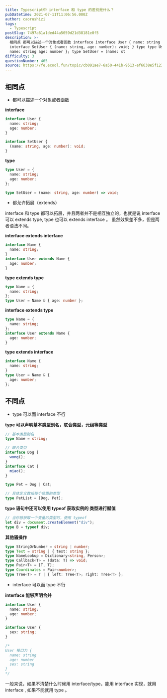 ```yaml
---
title: Typescript中 interface 和 type 的差别是什么？
pubDatetime: 2021-07-11T11:06:56.000Z
author: caorushizi
tags:
  - Typescript
postSlug: 7497a61a1ded44a5059d21d38181e0f5
description: >-
  相同点 都可以描述一个对象或者函数 interface interface User { name: string age: number }
  interface SetUser { (name: string, age: number): void; } type type User = {
  name: string age: number }; type SetUser = (name: st
difficulty: 3
questionNumber: 465
source: https://fe.ecool.fun/topic/cb091ae7-6a50-441b-9513-ef6638e5f123
---
```


## 相同点

- 都可以描述一个对象或者函数

**interface**

```typescript
interface User {
  name: string;
  age: number;
}

interface SetUser {
  (name: string, age: number): void;
}
```

**type**

```typescript
type User = {
  name: string;
  age: number;
};

type SetUser = (name: string, age: number) => void;
```

- 都允许拓展（extends）

interface 和 type 都可以拓展，并且两者并不是相互独立的，也就是说 interface 可以 extends type, type 也可以 extends interface 。 虽然效果差不多，但是两者语法不同。

**interface extends interface**

```typescript
interface Name {
  name: string;
}
interface User extends Name {
  age: number;
}
```

**type extends type**

```typescript
type Name = {
  name: string;
};
type User = Name & { age: number };
```

**interface extends type**

```typescript
type Name = {
  name: string;
};
interface User extends Name {
  age: number;
}
```

**type extends interface**

```typescript
interface Name {
  name: string;
}
type User = Name & {
  age: number;
};
```

## 不同点

- type 可以而 interface 不行

**type 可以声明基本类型别名，联合类型，元组等类型**

```typescript
// 基本类型别名
type Name = string;

// 联合类型
interface Dog {
  wong();
}
interface Cat {
  miao();
}

type Pet = Dog | Cat;

// 具体定义数组每个位置的类型
type PetList = [Dog, Pet];
```

**type 语句中还可以使用 typeof 获取实例的 类型进行赋值**

```typescript
// 当你想获取一个变量的类型时，使用 typeof
let div = document.createElement("div");
type B = typeof div;
```

**其他骚操作**

```typescript
type StringOrNumber = string | number;
type Text = string | { text: string };
type NameLookup = Dictionary<string, Person>;
type Callback<T> = (data: T) => void;
type Pair<T> = [T, T];
type Coordinates = Pair<number>;
type Tree<T> = T | { left: Tree<T>; right: Tree<T> };
```

- interface 可以而 type 不行

**interface 能够声明合并**

```typescript
interface User {
  name: string;
  age: number;
}

interface User {
  sex: string;
}

/*
User 接口为 {
  name: string
  age: number
  sex: string 
}
*/
```

一般来说，如果不清楚什么时候用 interface/type，能用 interface 实现，就用 interface , 如果不能就用 type 。
